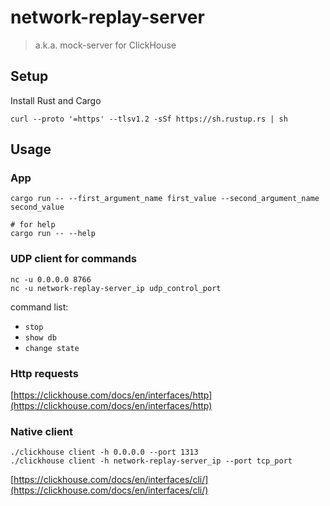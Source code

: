 # network-replay-server 
> a.k.a. mock-server for ClickHouse

## Setup

Install Rust and Cargo
```
curl --proto '=https' --tlsv1.2 -sSf https://sh.rustup.rs | sh
```

## Usage
### App

```
cargo run -- --first_argument_name first_value --second_argument_name second_value
```
```
# for help
cargo run -- --help
```

### UDP client for commands
```
nc -u 0.0.0.0 8766
nc -u network-replay-server_ip udp_control_port
```
command list: 
 - `stop`
 - `show db`
 - `change state`

### Http requests
[https://clickhouse.com/docs/en/interfaces/http](https://clickhouse.com/docs/en/interfaces/http)

### Native client
```
./clickhouse client -h 0.0.0.0 --port 1313
./clickhouse client -h network-replay-server_ip --port tcp_port
```
[https://clickhouse.com/docs/en/interfaces/cli/](https://clickhouse.com/docs/en/interfaces/cli/)
